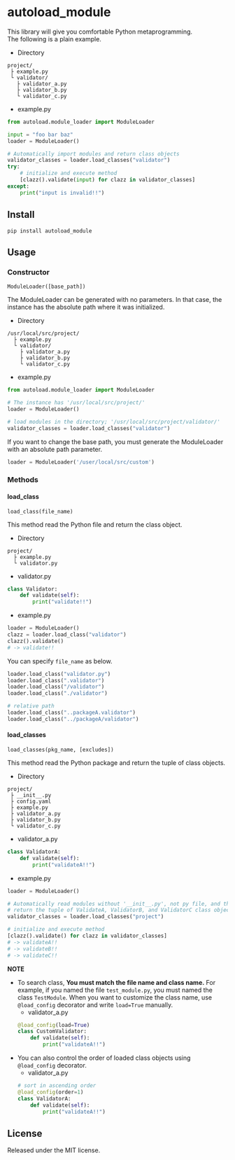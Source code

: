 # autoload_module
This library will give you comfortable Python metaprogramming.  
The following is a plain example.

- Directory
```
project/
 ├ example.py
 └ validator/
   ├ validator_a.py
   ├ validator_b.py
   └ validator_c.py
```
- example.py
```python
from autoload.module_loader import ModuleLoader

input = "foo bar baz"
loader = ModuleLoader()

# Automatically import modules and return class objects
validator_classes = loader.load_classes("validator")
try:
    # initialize and execute method
    [clazz().validate(input) for clazz in validator_classes]
except:
    print("input is invalid!!")
```
## Install
```
pip install autoload_module
```
## Usage
### Constructor
```
ModuleLoader([base_path])
```
The ModuleLoader can be generated with no parameters.
In that case, the instance has the absolute path where
it was initialized.  
- Directory
```
/usr/local/src/project/
  ├ example.py
  └ validator/
    ├ validator_a.py
    ├ validator_b.py
    └ validator_c.py
```
- example.py
```python
from autoload.module_loader import ModuleLoader

# The instance has '/usr/local/src/project/'
loader = ModuleLoader()

# load modules in the directory; '/usr/local/src/project/validator/'
validator_classes = loader.load_classes("validator")
```
If you want to change the base path, you must generate the ModuleLoader with an absolute path parameter.
```python
loader = ModuleLoader('/user/local/src/custom')
```
### Methods
#### load_class
```
load_class(file_name)
```
This method read the Python file and return the class object.
- Directory
```
project/
  ├ example.py
  └ validator.py
```
- validator.py
```python
class Validator:
    def validate(self):
        print("validate!!")
```
- example.py
```python
loader = ModuleLoader()
clazz = loader.load_class("validator")
clazz().validate()
# -> validate!!
```
You can specify `file_name` as below.
```python
loader.load_class("validator.py")
loader.load_class(".validator")
loader.load_class("/validator")
loader.load_class("./validator")

# relative path
loader.load_class("..packageA.validator")
loader.load_class("../packageA/validator")
```
#### load_classes
```
load_classes(pkg_name, [excludes])
```
This method read the Python package and return the tuple of class objects.
- Directory
```
project/
 ├ __init__.py
 ├ config.yaml
 ├ example.py
 ├ validator_a.py
 ├ validator_b.py
 └ validator_c.py
```
- validator_a.py
```python
class ValidatorA:
    def validate(self):
        print("validateA!!")
```
- example.py
```python
loader = ModuleLoader()

# Automatically read modules without '__init__.py', not py file, and this file.
# return the tuple of ValidateA, ValidatorB, and ValidatorC class objects
validator_classes = loader.load_classes("project")

# initialize and execute method
[clazz().validate() for clazz in validator_classes]
# -> validateA!!
# -> validateB!!
# -> validateC!!
```
**NOTE**
- To search class, **You must match the file name and class name.**
For example, if you named the file `test_module.py`, you must named the class `TestModule`.
When you want to customize the class name, use `@load_config` decorator and write `load=True` manually.
    - validator_a.py
    ```python
    @load_config(load=True)
    class CustomValidator:
        def validate(self):
            print("validateA!!")
    ```
- You can also control the order of loaded class objects using `@load_config` decorator.
    - validator_a.py
    ```python
    # sort in ascending order
    @load_config(order=1)
    class ValidatorA:
        def validate(self):
            print("validateA!!")
    ```

## License
Released under the MIT license.